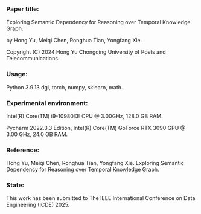 ### **Paper title:** 

Exploring Semantic Dependency for Reasoning over Temporal Knowledge Graph.

by Hong Yu, Meiqi Chen, Ronghua Tian, Yongfang Xie.

Copyright (C) 2024 Hong Yu Chongqing University of Posts and Telecommunications.

### **Usage:**

Python 3.9.13 dgl, torch, numpy, sklearn, math.

### **Experimental environment:**

Intel(R) Core(TM) i9-10980XE CPU @ 3.00GHz, 128.0 GB RAM.

Pycharm 2022.3.3 Edition, Intel(R) Core(TM) GoForce RTX 3090 GPU @ 3.00 GHz, 24.0 GB RAM.

### **Reference:**

Hong Yu, Meiqi Chen, Ronghua Tian, Yongfang Xie. Exploring Semantic Dependency for Reasoning over Temporal Knowledge Graph.

### **State:**

This work has been submitted to The IEEE International Conference on Data Engineering (ICDE) 2025.


